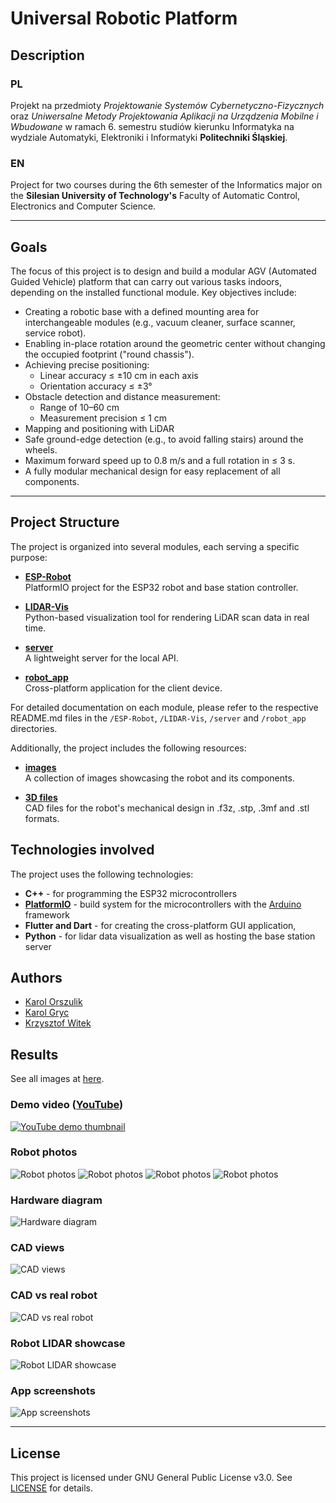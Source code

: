 # Universal Robotic Platform

## Description

###  PL
Projekt na przedmioty *Projektowanie Systemów Cybernetyczno-Fizycznych* oraz *Uniwersalne Metody Projektowania Aplikacji na Urządzenia Mobilne i Wbudowane* w ramach 6. semestru studiów kierunku Informatyka na wydziale Automatyki, Elektroniki i Informatyki **Politechniki Śląskiej**.

### EN
Project for two courses during the 6th semester of the Informatics major on the **Silesian University of Technology's** Faculty of Automatic Control, Electronics and Computer Science.

---

## Goals

The focus of this project is to design and build a modular AGV (Automated Guided Vehicle) platform that can carry out various tasks indoors, depending on the installed functional module. Key objectives include:

- Creating a robotic base with a defined mounting area for interchangeable modules (e.g., vacuum cleaner, surface scanner, service robot).
- Enabling in-place rotation around the geometric center without changing the occupied footprint ("round chassis").
- Achieving precise positioning:
  - Linear accuracy ≤ ±10 cm in each axis
  - Orientation accuracy ≤ ±3°
- Obstacle detection and distance measurement:
  - Range of 10–60 cm
  - Measurement precision ≤ 1 cm
- Mapping and positioning with LiDAR
- Safe ground-edge detection (e.g., to avoid falling stairs) around the wheels. 
- Maximum forward speed up to 0.8 m/s and a full rotation in ≤ 3 s.
- A fully modular mechanical design for easy replacement of all components.

---

## Project Structure

The project is organized into several modules, each serving a specific purpose:

- [**ESP-Robot**](ESP-Robot/README.md)  
  PlatformIO project for the ESP32 robot and base station controller.

- [**LIDAR-Vis**](LIDAR-Vis/README.md)  
  Python-based visualization tool for rendering LiDAR scan data in real time.

- [**server**](server/README.md)  
  A lightweight server for the local API.

- [**robot_app**](robot_app/README.md)  
  Cross-platform application for the client device.

For detailed documentation on each module, please refer to the respective README.md files in the `/ESP-Robot`, `/LIDAR-Vis`, `/server` and `/robot_app` directories.

Additionally, the project includes the following resources:
- [**images**](images/README.md)  
  A collection of images showcasing the robot and its components.

- [**3D files**](3D_files/)  
  CAD files for the robot's mechanical design in .f3z, .stp, .3mf and .stl formats.

## Technologies involved

The project uses the following technologies:

- **C++** - for programming the ESP32 microcontrollers
- [**PlatformIO**](https://github.com/platformio) - build system for the microcontrollers with the [Arduino](https://github.com/arduino) framework
- **Flutter and Dart** - for creating the cross-platform GUI application,
- **Python** - for lidar data visualization as well as hosting the base station server


## Authors

- [Karol Orszulik](https://github.com/KarolOrszulik)
- [Karol Gryc](https://github.com/KarolGryc)
- [Krzysztof Witek](https://github.com/krzsztfwtk)


## Results



See all images at [here](images/README.md).

### Demo video ([YouTube](https://www.youtube.com/watch?v=2aZc5tCkZr4))

[![YouTube demo thumbnail](https://img.youtube.com/vi/2aZc5tCkZr4/maxresdefault.jpg)](https://www.youtube.com/watch?v=2aZc5tCkZr4)

### Robot photos

![Robot photos](images/robot_front.png)
![Robot photos](images/robot_front_left.png)
![Robot photos](images/robot_front_right.png)
![Robot photos](images/robot_rear_right.png)

### Hardware diagram

![Hardware diagram](images/hardware_diagram.png)

### CAD views

![CAD views](images/cad_views.png)

### CAD vs real robot

![CAD vs real robot](images/cad_vs_real.png)

### Robot LIDAR showcase

![Robot LIDAR showcase](images/robot_lidar.png)

### App screenshots

![App screenshots](images/app_combined.png)


---

## License

This project is licensed under GNU General Public License v3.0. See [LICENSE](LICENSE) for details.
